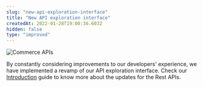 ```yaml
---
slug: "new-api-exploration-interface"
title: "New API exploration interface"
createdAt: 2022-01-28T19:00:36.603Z
hidden: false
type: "improved"
---
```


![Commerce APIs](https://cdn.jsdelivr.net/gh/vtexdocs/dev-portal-content@main/images/new-api-exploration-interface-0.png)

By constantly considering improvements to our developers' experience, we have implemented a revamp of our API exploration interface. Check our [Introduction](https://developers.vtex.com/guides/get-to-know-vtex-apis) guide to know more about the updates for the Rest APIs.
